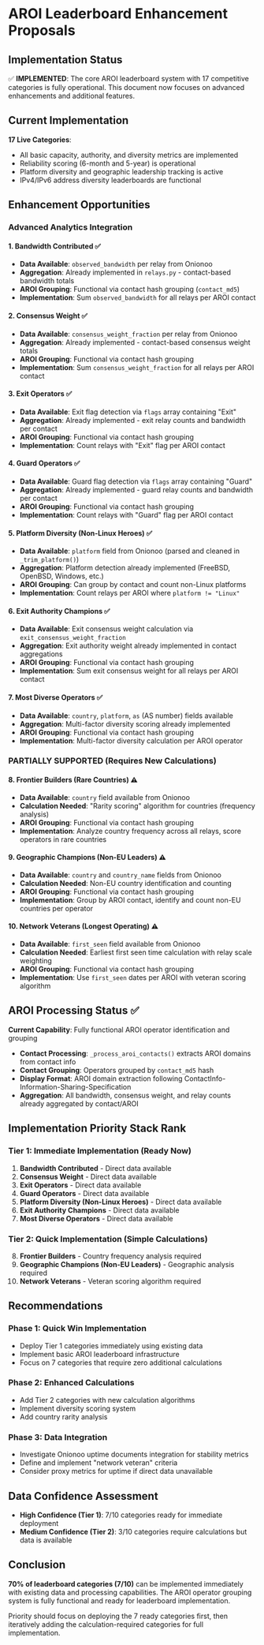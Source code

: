 # AROI Leaderboard Enhancement Proposals

## Implementation Status

✅ **IMPLEMENTED**: The core AROI leaderboard system with 17 competitive categories is fully operational. This document now focuses on advanced enhancements and additional features.

## Current Implementation

**17 Live Categories**:
- All basic capacity, authority, and diversity metrics are implemented
- Reliability scoring (6-month and 5-year) is operational  
- Platform diversity and geographic leadership tracking is active
- IPv4/IPv6 address diversity leaderboards are functional

## Enhancement Opportunities

### **Advanced Analytics Integration**

#### 1. **Bandwidth Contributed** ✅
- **Data Available**: `observed_bandwidth` per relay from Onionoo
- **Aggregation**: Already implemented in `relays.py` - contact-based bandwidth totals
- **AROI Grouping**: Functional via contact hash grouping (`contact_md5`)
- **Implementation**: Sum `observed_bandwidth` for all relays per AROI contact

#### 2. **Consensus Weight** ✅
- **Data Available**: `consensus_weight_fraction` per relay from Onionoo
- **Aggregation**: Already implemented - contact-based consensus weight totals
- **AROI Grouping**: Functional via contact hash grouping
- **Implementation**: Sum `consensus_weight_fraction` for all relays per AROI contact

#### 3. **Exit Operators** ✅
- **Data Available**: Exit flag detection via `flags` array containing "Exit"
- **Aggregation**: Already implemented - exit relay counts and bandwidth per contact
- **AROI Grouping**: Functional via contact hash grouping
- **Implementation**: Count relays with "Exit" flag per AROI contact

#### 4. **Guard Operators** ✅
- **Data Available**: Guard flag detection via `flags` array containing "Guard"
- **Aggregation**: Already implemented - guard relay counts and bandwidth per contact
- **AROI Grouping**: Functional via contact hash grouping
- **Implementation**: Count relays with "Guard" flag per AROI contact

#### 5. **Platform Diversity (Non-Linux Heroes)** ✅
- **Data Available**: `platform` field from Onionoo (parsed and cleaned in `_trim_platform()`)
- **Aggregation**: Platform detection already implemented (FreeBSD, OpenBSD, Windows, etc.)
- **AROI Grouping**: Can group by contact and count non-Linux platforms
- **Implementation**: Count relays per AROI where `platform != "Linux"`

#### 6. **Exit Authority Champions** ✅
- **Data Available**: Exit consensus weight calculation via `exit_consensus_weight_fraction`
- **Aggregation**: Exit authority weight already implemented in contact aggregations
- **AROI Grouping**: Functional via contact hash grouping
- **Implementation**: Sum exit consensus weight for all relays per AROI contact

#### 7. **Most Diverse Operators** ✅
- **Data Available**: `country`, `platform`, `as` (AS number) fields available
- **Aggregation**: Multi-factor diversity scoring already implemented
- **AROI Grouping**: Functional via contact hash grouping
- **Implementation**: Multi-factor diversity calculation per AROI operator

### **PARTIALLY SUPPORTED (Requires New Calculations)**

#### 8. **Frontier Builders (Rare Countries)** ⚠️
- **Data Available**: `country` field available from Onionoo
- **Calculation Needed**: "Rarity scoring" algorithm for countries (frequency analysis)
- **AROI Grouping**: Functional via contact hash grouping
- **Implementation**: Analyze country frequency across all relays, score operators in rare countries

#### 9. **Geographic Champions (Non-EU Leaders)** ⚠️
- **Data Available**: `country` and `country_name` fields from Onionoo
- **Calculation Needed**: Non-EU country identification and counting
- **AROI Grouping**: Functional via contact hash grouping
- **Implementation**: Group by AROI contact, identify and count non-EU countries per operator

#### 10. **Network Veterans (Longest Operating)** ⚠️
- **Data Available**: `first_seen` field available from Onionoo
- **Calculation Needed**: Earliest first seen time calculation with relay scale weighting
- **AROI Grouping**: Functional via contact hash grouping
- **Implementation**: Use `first_seen` dates per AROI with veteran scoring algorithm

## AROI Processing Status ✅

**Current Capability**: Fully functional AROI operator identification and grouping
- **Contact Processing**: `_process_aroi_contacts()` extracts AROI domains from contact info
- **Contact Grouping**: Operators grouped by `contact_md5` hash
- **Display Format**: AROI domain extraction following ContactInfo-Information-Sharing-Specification
- **Aggregation**: All bandwidth, consensus weight, and relay counts already aggregated by contact/AROI

## Implementation Priority Stack Rank

### **Tier 1: Immediate Implementation (Ready Now)**
1. **Bandwidth Contributed** - Direct data available
2. **Consensus Weight** - Direct data available  
3. **Exit Operators** - Direct data available
4. **Guard Operators** - Direct data available
5. **Platform Diversity (Non-Linux Heroes)** - Direct data available
6. **Exit Authority Champions** - Direct data available
7. **Most Diverse Operators** - Direct data available

### **Tier 2: Quick Implementation (Simple Calculations)**
8. **Frontier Builders** - Country frequency analysis required
9. **Geographic Champions (Non-EU Leaders)** - Geographic analysis required
10. **Network Veterans** - Veteran scoring algorithm required

## Recommendations

### **Phase 1: Quick Win Implementation**
- Deploy Tier 1 categories immediately using existing data
- Implement basic AROI leaderboard infrastructure  
- Focus on 7 categories that require zero additional calculations

### **Phase 2: Enhanced Calculations** 
- Add Tier 2 categories with new calculation algorithms
- Implement diversity scoring system
- Add country rarity analysis

### **Phase 3: Data Integration**
- Investigate Onionoo uptime documents integration for stability metrics
- Define and implement "network veteran" criteria
- Consider proxy metrics for uptime if direct data unavailable

## Data Confidence Assessment

- **High Confidence (Tier 1)**: 7/10 categories ready for immediate deployment
- **Medium Confidence (Tier 2)**: 3/10 categories require calculations but data is available

## Conclusion

**70% of leaderboard categories (7/10)** can be implemented immediately with existing data and processing capabilities. The AROI operator grouping system is fully functional and ready for leaderboard implementation.

Priority should focus on deploying the 7 ready categories first, then iteratively adding the calculation-required categories for full implementation. 